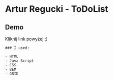 # Artur Regucki - ToDoList
## Demo




Kliknij link powyżej ;)
```
### I used:

- HTML
- Java Script
- CSS
- BEM
- GRID